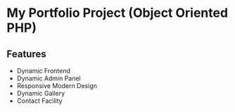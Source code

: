 My Portfolio Project (Object Oriented PHP)
===============

## Features

- Dynamic Frontend
- Dynamic Admin Panel
- Responsive Modern Design
- Dynamic Gallery
- Contact Facility